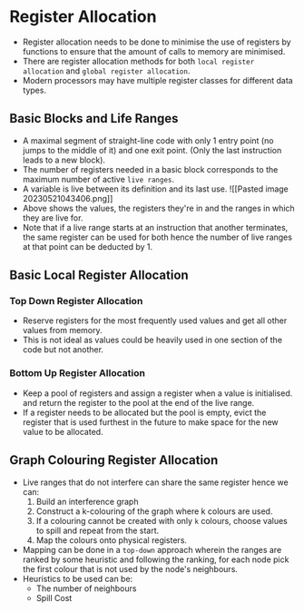 # Register Allocation 
* Register allocation needs to be done to minimise the use of registers by functions to ensure that the amount of calls to memory are minimised.
* There are register allocation methods for both `local register allocation` and `global register allocation`.
* Modern processors may have multiple register classes for different data types.

## Basic Blocks and Life Ranges
* A maximal segment of straight-line code with only 1 entry point (no jumps to the middle of it) and one exit point. (Only the last instruction leads to a new block).
* The number of registers needed in a basic block corresponds to the maximum number of active `live ranges`.
* A variable is live between its definition and its last use.
![[Pasted image 20230521043406.png]]
* Above shows the values, the registers they're in and the ranges in which they are live for.
* Note that if a live range starts at an instruction that another terminates, the same register can be used for both hence the number of live ranges at that point can be deducted by 1.

## Basic Local Register Allocation
### Top Down Register Allocation
* Reserve registers for the most frequently used values and get all other values from memory.
* This is not ideal as values could be heavily used in one section of the code but not another.
### Bottom Up Register Allocation
* Keep a pool of registers and assign a register when a value is initialised. and return the register to the pool at the end of the live range.
* If a register needs to be allocated but the pool is empty, evict the register that is used furthest in the future to make space for the new value to be allocated.

## Graph Colouring Register Allocation
* Live ranges that do not interfere can share the same register hence we can:
	1. Build an interference graph
	2. Construct a k-colouring of the graph where k colours are used.
	3. If a colouring cannot be created with only `k` colours, choose values to spill and repeat from the start.
	4. Map the colours onto physical registers.
* Mapping can be done in a `top-down` approach wherein the ranges are ranked by some heuristic and following the ranking, for each node pick the first colour that is not used by the node's neighbours.
* Heuristics to be used can be:
	* The number of neighbours
	* Spill Cost
